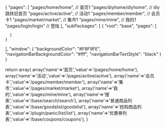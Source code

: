 {
  "pages": [
    "pages/home/home", // 首页1
    "pages/diyhome/diyhome", // diy跳转旧首页
    "pages/active/active", // 活动1
    "pages/member/member", // 会员卡1
    "pages/market/market", // 集市1
    "pages/mine/mine", // 我的1
    "pages/login/login" // 登陆
  ],
  "subPackages": [
    {
      "root": "base",
      "pages": [
        
      ]
    }
  ],
  "window": {
    "backgroundColor": "#F8F9FE",
    "navigationBarBackgroundColor": "#fff",
    "navigationBarTextStyle": "black"
  }
}

return array(
    array('name'=>'首页','value'=>'/pages/home/home'),
    array('name'=>'活动','value'=>'/pages/active/active'),
    array('name'=>'会员卡','value'=>'/pages/member/member'),
    array('name'=>'集市','value'=>'/pages/market/market'),
    array('name'=>'我的','value'=>'/pages/mine/mine'),
    array('name'=>'搜索','value'=>'/base/search/search'),
    array('name'=>'普通商品列表','value'=>'/base/goodslist/goodslist'),
    array('name'=>'抢购商品列表','value'=>'/plugin/panic/list/list'),
    array('name'=>'优惠券列表','value'=>'/base/coupons/coupons'),
)